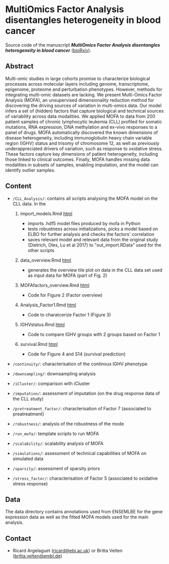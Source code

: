 MultiOmics Factor Analysis disentangles heterogeneity in blood cancer
=========

Source code of the manuscript ***MultiOmics Factor Analysis disentangles heterogeneity in blood cancer*** ([bioRxiv](https://www.biorxiv.org/content/early/2017/11/10/217554)).

Abstract
--------
Multi-omic studies in large cohorts promise to characterize biological processes across molecular layers including genome, transcriptome, epigenome, proteome and perturbation phenotypes. However, methods for integrating multi-omic datasets are lacking. We present Multi-Omics Factor Analysis (MOFA), an unsupervised dimensionality reduction method for discovering the driving sources of variation in multi-omics data. Our model infers a set of (hidden) factors that capture biological and technical sources of variability across data modalities. We applied MOFA to data from 200 patient samples of chronic lymphocytic leukemia (CLL) profiled for somatic mutations, RNA expression, DNA methylation and ex-vivo responses to a panel of drugs. MOFA automatically discovered the known dimensions of disease heterogeneity, including immunoglobulin heavy chain variable region (IGHV) status and trisomy of chromosome 12, as well as previously underappreciated drivers of variation, such as response to oxidative stress. These factors capture key dimensions of patient heterogeneity, including those linked to clinical outcomes. Finally, MOFA handles missing data modalities in subsets of samples, enabling imputation, and the model can identify outlier samples.


Content
-------
* `/CLL_Analysis/`: contains all scripts analysing the MOFA model on the CLL data. In the 
    1) import_models.Rmd [html](CLL_Analysis/import_models.html)
        * imports .hdf5 model files produced by mofa in Python
        * tests robustness across initializations, picks a model based on ELBO for further analysis and checks the factors' correlation
        * saves relevant model and relevant data from the original study (Dietrich, Oles, Lu et al 2017) to "out_import.RData" used for the other scripts

    2) data_overview.Rmd [html](CLL_Analysis/data_overview.html)
        * generates the overview tile plot on data in the CLL data set used as input data for MOFA (part of Fig. 2)

    3) MOFAfactors_overview.Rmd  [html](CLL_Analysis/MOFAfactors_overview.html)
        * Code for Figure 2 (Factor overview)

    4) Analysis_Factor1.Rmd  [html](CLL_Analysis/Analysis_Factor1.html)
        * Code to charatcerize Factor 1 (Figure 3)
    
    5) IGHVstatus.Rmd  [html](CLL_Analysis/IGHVstatus.html)
        * Code to compare IGHV groups with 2 groups based on Factor 1
    
    6) survival.Rmd  [html](CLL_Analysis/CLL_Analysis/survival.html)
        * Code for Figure 4 and S14 (survival prediction)


* `/continuity/`: characterisation of the continous IGHV phenotype
* `/downsampling/`: downsampling analysis
* `/iCluster/`: comparison with iCluster
* `/imputation/`: assessment of imputation (on the drug response data of the CLL study)
* `/pretreatment_factor/`: characterisation of Factor 7 (associated to preatreatment)
* `/robustness/`: analysis of the robustness of the mode
* `/run_mofa/`: template scripts to run MOFA
* `/scalability/`: scalability analysis of MOFA
* `/simulations/`: assessment of technical capabilities of MOFA on simulated data
* `/sparsity/`: assessment of sparsity priors
* `/stress_factor/`: characterisation of Factor 5 (associated to oxidative stress response)

Data
-------
 The data directory contains annotations used from ENSEMLBE for the gene expression data as well as the fitted MOFA models used for the main analysis.

Contact
-------
* Ricard Argelaguet (ricard@ebi.ac.uk) or Britta Velten (britta.velten@embl.de)
